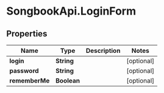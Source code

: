 # SongbookApi.LoginForm

## Properties
Name | Type | Description | Notes
------------ | ------------- | ------------- | -------------
**login** | **String** |  | [optional] 
**password** | **String** |  | [optional] 
**rememberMe** | **Boolean** |  | [optional] 


